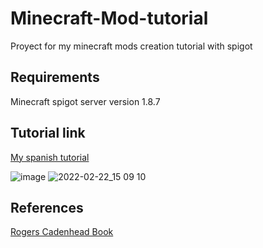 # Minecraft-Mod-tutorial
Proyect for my minecraft mods creation tutorial with spigot

## Requirements
Minecraft spigot server version 1.8.7

## Tutorial link
<a href="https://docs.google.com/document/d/14C9LZBecnzbqpL3aQhzTs6HsrwVC_uabqqDXnkbo0Qs/edit?usp=sharing ">My spanish tutorial</a>

![image](https://user-images.githubusercontent.com/81094589/155149635-f7deb5b8-968f-4d46-99be-faea919f2952.png)
![2022-02-22_15 09 10](https://user-images.githubusercontent.com/81094589/155149145-72d2b248-bff0-4c3b-ba8e-15679411609d.png)



## References
<a href="https://www.amazon.es/Absolute-Beginners-Guide-Minecraft-Programming-ebook/dp/B0161KTFH6">Rogers Cadenhead Book</a>
